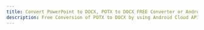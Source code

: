 ---title: Convert PowerPoint to DOCX, POTX to DOCX FREE Converter or Android SDKdescription: Free Conversion of POTX to DOCX by using Android Cloud APIs & SDKs. Also Create, Edit & Render Microsoft Word & OpenOffice documents in the Cloud.---